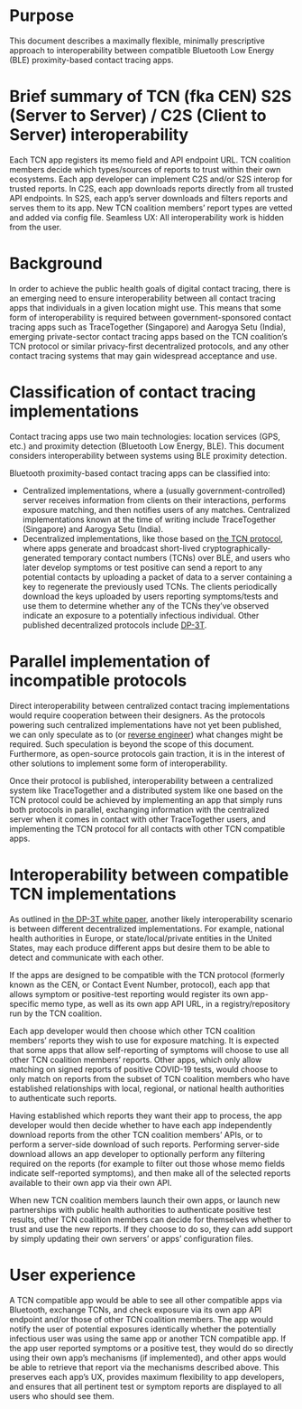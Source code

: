# Purpose
This document describes a maximally flexible, minimally prescriptive approach to interoperability between compatible Bluetooth Low Energy (BLE) proximity-based contact tracing apps.

# Brief summary of TCN (fka CEN) S2S (Server to Server) / C2S (Client to Server) interoperability
Each TCN app registers its memo field and API endpoint URL.
TCN coalition members decide which types/sources of reports to trust within their own ecosystems.
Each app developer can implement C2S and/or S2S interop for trusted reports.
In C2S, each app downloads reports directly from all trusted API endpoints.
In S2S, each app’s server downloads and filters reports and serves them to its app.
New TCN coalition members’ report types are vetted and added via config file.
Seamless UX: All interoperability work is hidden from the user.

# Background
In order to achieve the public health goals of digital contact tracing, there is an emerging need to ensure interoperability between all contact tracing apps that individuals in a given location might use. This means that some form of interoperability is required between government-sponsored contact tracing apps such as TraceTogether (Singapore) and Aarogya Setu (India), emerging private-sector contact tracing apps based on the TCN coalition’s TCN protocol or similar privacy-first decentralized protocols, and any other contact tracing systems that may gain widespread acceptance and use.

# Classification of contact tracing implementations
Contact tracing apps use two main technologies: location services (GPS, etc.) and proximity detection (Bluetooth Low Energy, BLE). This document considers interoperability between systems using BLE proximity detection.

Bluetooth proximity-based contact tracing apps can be classified into:
- Centralized implementations, where a (usually government-controlled) server receives information from clients on their interactions, performs exposure matching, and then notifies users of any matches. Centralized implementations known at the time of writing include TraceTogether (Singapore) and Aarogya Setu (India).
- Decentralized implementations, like those based on [the TCN protocol](https://github.com/TCNCoalition/TCN), where apps generate and broadcast short-lived cryptographically-generated temporary contact numbers (TCNs) over BLE, and users who later develop symptoms or test positive can send a report to any potential contacts by uploading a packet of data to a server containing a key to regenerate the previously used TCNs. The clients periodically download the keys uploaded by users reporting symptoms/tests and use them to determine whether any of the TCNs they’ve observed indicate an exposure to a potentially infectious individual. Other published decentralized protocols include [DP-3T](https://github.com/DP-3T/documents/blob/6ac18840fce3dd1c5e8f101dda7f036cffcbccee/DP3T%20White%20Paper.pdf).

# Parallel implementation of incompatible protocols
Direct interoperability between centralized contact tracing implementations would require cooperation between their designers. As the protocols powering such centralized implementations have not yet been published, we can only speculate as to (or [reverse engineer](https://medium.com/@frankvolkel/tracetogether-under-the-hood-7d5e509aeb5d)) what changes might be required. Such speculation is beyond the scope of this document. Furthermore, as open-source protocols gain traction, it is in the interest of other solutions to implement some form of interoperability. 

Once their protocol is published, interoperability between a centralized system like TraceTogether and a distributed system like one based on the TCN protocol could be achieved by implementing an app that simply runs both protocols in parallel, exchanging information with the centralized server when it comes in contact with other TraceTogether users, and implementing the TCN protocol for all contacts with other TCN compatible apps.

# Interoperability between compatible TCN implementations
As outlined in [the DP-3T white paper](https://github.com/DP-3T/documents/blob/6ac18840fce3dd1c5e8f101dda7f036cffcbccee/DP3T%20White%20Paper.pdf), another likely interoperability scenario is between different decentralized implementations. For example, national health authorities in Europe, or state/local/private entities in the United States, may each produce different apps but desire them to be able to detect and communicate with each other.

If the apps are designed to be compatible with the TCN protocol (formerly known as the CEN, or Contact Event Number, protocol), each app that allows symptom or positive-test reporting would register its own app-specific memo type, as well as its own app API URL, in a registry/repository run by the TCN coalition.

Each app developer would then choose which other TCN coalition members’ reports they wish to use for exposure matching. It is expected that some apps that allow self-reporting of symptoms will choose to use all other TCN coalition members’ reports. Other apps, which only allow matching on signed reports of positive COVID-19 tests, would choose to only match on reports from the subset of TCN coalition members who have established relationships with local, regional, or national health authorities to authenticate such reports.

Having established which reports they want their app to process, the app developer would then decide whether to have each app independently download reports from the other TCN coalition members’ APIs, or to perform a server-side download of such reports. Performing server-side download allows an app developer to optionally perform any filtering required on the reports (for example to filter out those whose memo fields indicate self-reported symptoms), and then make all of the selected reports available to their own app via their own API.

When new TCN coalition members launch their own apps, or launch new partnerships with public health authorities to authenticate positive test results, other TCN coalition members can decide for themselves whether to trust and use the new reports. If they choose to do so, they can add support by simply updating their own servers’ or apps’ configuration files.

# User experience

A TCN compatible app would be able to see all other compatible apps via Bluetooth, exchange TCNs, and check exposure via its own app API endpoint and/or those of other TCN coalition members. The app would notify the user of potential exposures identically whether the potentially infectious user was using the same app or another TCN compatible app. If the app user reported symptoms or a positive test, they would do so directly using their own app’s mechanisms (if implemented), and other apps would be able to retrieve that report via the mechanisms described above. This preserves each app’s UX, provides maximum flexibility to app developers, and ensures that all pertinent test or symptom reports are displayed to all users who should see them.
